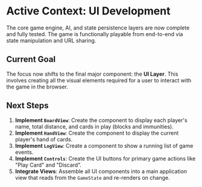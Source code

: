# Active Context: UI Development

The core game engine, AI, and state persistence layers are now complete and fully tested. The game is functionally playable from end-to-end via state manipulation and URL sharing.

## Current Goal
The focus now shifts to the final major component: the **UI Layer**. This involves creating all the visual elements required for a user to interact with the game in the browser.

## Next Steps
1.  **Implement `BoardView`**: Create the component to display each player's name, total distance, and cards in play (blocks and immunities).
2.  **Implement `HandView`**: Create the component to display the current player's hand of cards.
3.  **Implement `LogView`**: Create a component to show a running list of game events.
4.  **Implement `Controls`**: Create the UI buttons for primary game actions like "Play Card" and "Discard".
5.  **Integrate Views**: Assemble all UI components into a main application view that reads from the `GameState` and re-renders on change. 